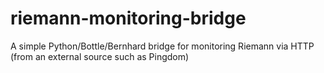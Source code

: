 riemann-monitoring-bridge
=========================

A simple Python/Bottle/Bernhard bridge for monitoring Riemann via HTTP (from an external source such as Pingdom)